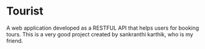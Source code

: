 # Tourist
A web application developed as a RESTFUL API that helps users for booking tours.
This is a very good project created by sankranthi karthik, who is my friend.
